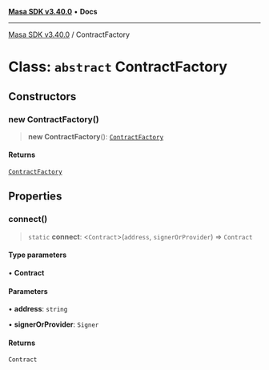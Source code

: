 [**Masa SDK v3.40.0**](../README.md) • **Docs**

***

[Masa SDK v3.40.0](../globals.md) / ContractFactory

# Class: `abstract` ContractFactory

## Constructors

### new ContractFactory()

> **new ContractFactory**(): [`ContractFactory`](ContractFactory.md)

#### Returns

[`ContractFactory`](ContractFactory.md)

## Properties

### connect()

> `static` **connect**: \<`Contract`\>(`address`, `signerOrProvider`) => `Contract`

#### Type parameters

• **Contract**

#### Parameters

• **address**: `string`

• **signerOrProvider**: `Signer`

#### Returns

`Contract`
